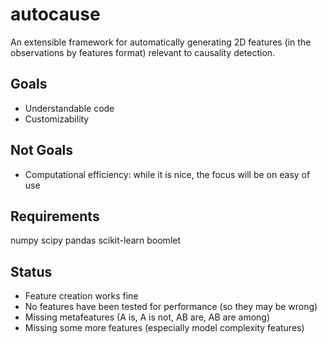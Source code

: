 autocause
=========

An extensible framework for automatically generating 2D features (in the observations by features format) relevant to causality detection.

Goals
----
+ Understandable code
+ Customizability

Not Goals
-----
+ Computational efficiency: while it is nice, the focus will be on easy of use

Requirements
--------
numpy
scipy
pandas
scikit-learn
boomlet

Status
-----
+ Feature creation works fine
+ No features have been tested for performance (so they may be wrong)
+ Missing metafeatures (A is, A is not, AB are, AB are among)
+ Missing some more features (especially model complexity features)